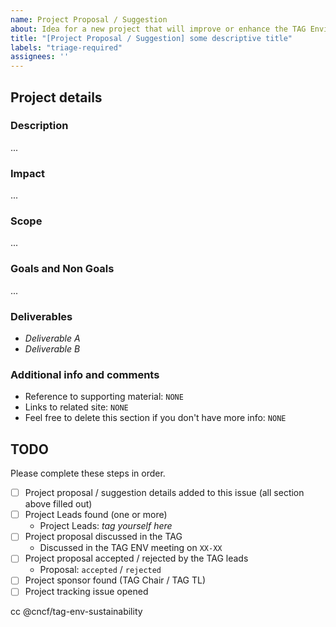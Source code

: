 ```yaml
---
name: Project Proposal / Suggestion
about: Idea for a new project that will improve or enhance the TAG Environmental Sustainability (If you want to implement the idea personally, name it "Proposal" if NOT call it "Suggestion").
title: "[Project Proposal / Suggestion] some descriptive title"
labels: "triage-required"
assignees: ''
---
```


<!-- Thank you for opening this proposal! If you personally want to lead the project, call it a "proposal", IF NOT, call it a "suggestion". If you want to lead the project, it is much more likely that the proposal will be accepted! -->

## Project details

### Description
<!-- describe your idea here -->

...

### Impact
<!-- Describe your hopes for how this would reduce risk for the cloud native ecosystem. Who will this help? How will it help them? -->

...

### Scope
<!-- How much effort will this take? ok to provide a range of options if or "not yet determined"  -->

...

### Goals and Non Goals
<!-- How much effort will this take? ok to provide a range of options if or "not yet determined"  -->

...

### Deliverables
<!-- What artifacts are created to complete this project? Blogs, whitepaper, documentation, video, in person meeting, etc. -->

- *Deliverable A*
- *Deliverable B*

### Additional info and comments

- Reference to supporting material: `NONE`
- Links to related site: `NONE`
- Feel free to delete this section if you don't have more info: `NONE`

## TODO

Please complete these steps in order.

- [ ] Project proposal / suggestion details added to this issue (all section above filled out)
- [ ] Project Leads found (one or more)
  - Project Leads: *tag yourself here*
- [ ] Project proposal discussed in the TAG
  - Discussed in the TAG ENV meeting on `XX-XX`
- [ ] Project proposal accepted / rejected by the TAG leads
  - Proposal: `accepted` / `rejected`
- [ ] Project sponsor found (TAG Chair / TAG TL)
- [ ] Project tracking issue opened

cc @cncf/tag-env-sustainability
